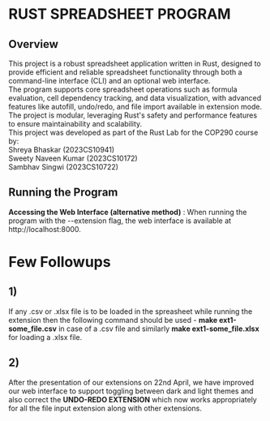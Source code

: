 # RUST SPREADSHEET PROGRAM #
## Overview ##

This project is a robust spreadsheet application written in Rust, designed to provide efficient and reliable spreadsheet functionality through both a command-line interface (CLI) and an optional web interface.   
The program supports core spreadsheet operations such as formula evaluation, cell dependency tracking, and data visualization, with advanced features like autofill, undo/redo, and file import available in extension mode.    
The project is modular, leveraging Rust's safety and performance features to ensure maintainability and scalability.   
This project was developed as part of the Rust Lab for the COP290 course by:              
Shreya Bhaskar (2023CS10941)   
Sweety Naveen Kumar (2023CS10172)   
Sambhav Singwi (2023CS10722)     

## Running the Program
**Accessing the Web Interface (alternative method)** : When running the program with the --extension flag, the web interface is available at http://localhost:8000.

# Few Followups #
## 1) ## 
If any .csv or .xlsx file is to be loaded in the spreasheet while running the extension then the following command should be used - **make ext1-some_file.csv** in case of a .csv file and similarly **make ext1-some_file.xlsx** for loading a .xlsx file.
## 2) ##
After the presentation of our extensions on 22nd April, we have improved our web interface to support toggling between dark and light themes and also correct the **UNDO-REDO EXTENSION** which now works appropriately  
for all the file input extension along with other extensions.
